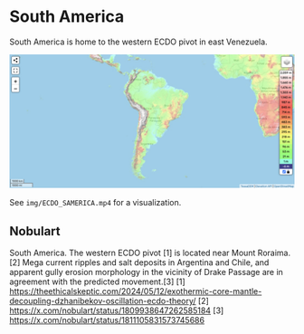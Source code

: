 # South America

South America is home to the western ECDO pivot in east Venezuela.

![sa](img/south-america-elevation.png "sa")

See `img/ECDO_SAMERICA.mp4` for a visualization.

## Nobulart

South America. The western ECDO pivot [1] is located near Mount Roraima.[2] Mega current ripples and salt deposits in Argentina and Chile, and apparent gully erosion morphology in the vicinity of Drake Passage are in agreement with the predicted movement.[3]
[1] https://theethicalskeptic.com/2024/05/12/exothermic-core-mantle-decoupling-dzhanibekov-oscillation-ecdo-theory/
[2] https://x.com/nobulart/status/1809938647262585184
[3] https://x.com/nobulart/status/1811105831573745686
